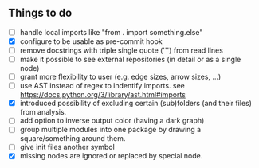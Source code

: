 ## Things to do
- [ ] handle local imports like "from . import something.else"
- [x] configure to be usable as pre-commit hook
- [ ] remove docstrings with triple single quote (''') from read lines
- [ ] make it possible to see external repositories (in detail or as a single node)
- [ ] grant more flexibility to user (e.g. edge sizes, arrow sizes, ...)
- [ ] use AST instead of regex to indentify imports. see https://docs.python.org/3/library/ast.html#imports
- [x] introduced possibility of excluding certain (sub)folders (and their files) from analysis.
- [ ] add option to inverse output color (having a dark graph)
- [ ] group multiple modules into one package by drawing a square/something around them.
- [ ] give init files another symbol 
- [x] missing nodes are ignored or replaced by special node.